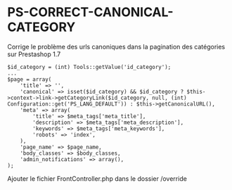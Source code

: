 # PS-CORRECT-CANONICAL-CATEGORY
Corrige le problème des urls canoniques dans la pagination des catégories sur Prestashop 1.7

```
$id_category = (int) Tools::getValue('id_category');
...
$page = array(
    'title' => '',
    'canonical' => isset($id_category) && $id_category ? $this->context->link->getCategoryLink($id_category, null, (int) Configuration::get('PS_LANG_DEFAULT')) : $this->getCanonicalURL(),
    'meta' => array(
        'title' => $meta_tags['meta_title'],
        'description' => $meta_tags['meta_description'],
        'keywords' => $meta_tags['meta_keywords'],
        'robots' => 'index',
    ),
    'page_name' => $page_name,
    'body_classes' => $body_classes,
    'admin_notifications' => array(),
);
```
        
Ajouter le fichier FrontController.php dans le dossier /override


